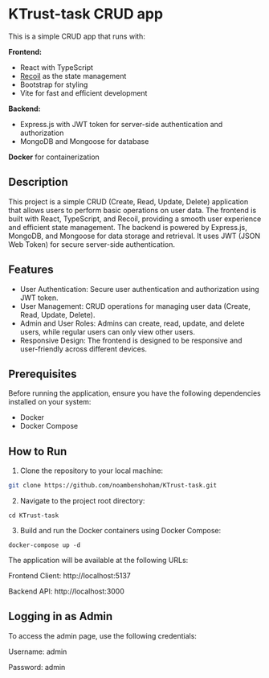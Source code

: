 # KTrust-task CRUD app

This is a simple CRUD app that runs with:

**Frontend:**
- React with TypeScript
- [Recoil](https://recoiljs.org/) as the state management
- Bootstrap for styling
- Vite for fast and efficient development

**Backend:**
- Express.js with JWT token for server-side authentication and authorization
- MongoDB and Mongoose for database

**Docker** for containerization

## Description

This project is a simple CRUD (Create, Read, Update, Delete) application that allows users to perform basic operations on user data. The frontend is built with React, TypeScript, and Recoil, providing a smooth user experience and efficient state management. The backend is powered by Express.js, MongoDB, and Mongoose for data storage and retrieval. It uses JWT (JSON Web Token) for secure server-side authentication.

## Features

- User Authentication: Secure user authentication and authorization using JWT token.
- User Management: CRUD operations for managing user data (Create, Read, Update, Delete).
- Admin and User Roles: Admins can create, read, update, and delete users, while regular users can only view other users.
- Responsive Design: The frontend is designed to be responsive and user-friendly across different devices.

## Prerequisites

Before running the application, ensure you have the following dependencies installed on your system:

- Docker
- Docker Compose

## How to Run

1. Clone the repository to your local machine:

```bash
git clone https://github.com/noambenshoham/KTrust-task.git
```
2. Navigate to the project root directory:
```
cd KTrust-task
```
3. Build and run the Docker containers using Docker Compose:

```
docker-compose up -d
```

The application will be available at the following URLs:

Frontend Client: http://localhost:5137

Backend API: http://localhost:3000

## Logging in as Admin
To access the admin page, use the following credentials:

Username: admin

Password: admin
